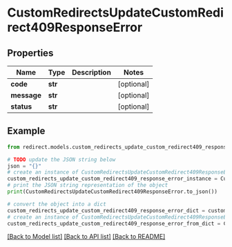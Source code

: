 # CustomRedirectsUpdateCustomRedirect409ResponseError


## Properties

Name | Type | Description | Notes
------------ | ------------- | ------------- | -------------
**code** | **str** |  | [optional] 
**message** | **str** |  | [optional] 
**status** | **str** |  | [optional] 

## Example

```python
from redirect.models.custom_redirects_update_custom_redirect409_response_error import CustomRedirectsUpdateCustomRedirect409ResponseError

# TODO update the JSON string below
json = "{}"
# create an instance of CustomRedirectsUpdateCustomRedirect409ResponseError from a JSON string
custom_redirects_update_custom_redirect409_response_error_instance = CustomRedirectsUpdateCustomRedirect409ResponseError.from_json(json)
# print the JSON string representation of the object
print(CustomRedirectsUpdateCustomRedirect409ResponseError.to_json())

# convert the object into a dict
custom_redirects_update_custom_redirect409_response_error_dict = custom_redirects_update_custom_redirect409_response_error_instance.to_dict()
# create an instance of CustomRedirectsUpdateCustomRedirect409ResponseError from a dict
custom_redirects_update_custom_redirect409_response_error_from_dict = CustomRedirectsUpdateCustomRedirect409ResponseError.from_dict(custom_redirects_update_custom_redirect409_response_error_dict)
```
[[Back to Model list]](../README.md#documentation-for-models) [[Back to API list]](../README.md#documentation-for-api-endpoints) [[Back to README]](../README.md)


